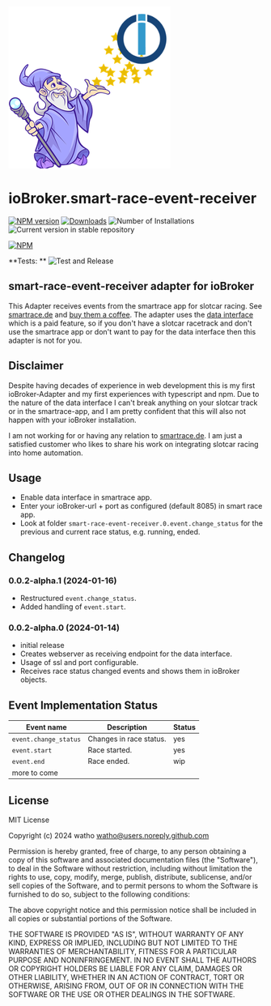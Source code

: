 ![Logo](admin/smart-race-event-receiver.png)

# ioBroker.smart-race-event-receiver

[![NPM version](https://img.shields.io/npm/v/iobroker.smart-race-event-receiver.svg)](https://www.npmjs.com/package/iobroker.smart-race-event-receiver)
[![Downloads](https://img.shields.io/npm/dm/iobroker.smart-race-event-receiver.svg)](https://www.npmjs.com/package/iobroker.smart-race-event-receiver)
![Number of Installations](https://iobroker.live/badges/smart-race-event-receiver-installed.svg)
![Current version in stable repository](https://iobroker.live/badges/smart-race-event-receiver-stable.svg)

[![NPM](https://nodei.co/npm/iobroker.smart-race-event-receiver.png?downloads=true)](https://nodei.co/npm/iobroker.smart-race-event-receiver/)

**Tests:
** ![Test and Release](https://github.com/watho/ioBroker.smart-race-event-receiver/workflows/Test%20and%20Release/badge.svg)

## smart-race-event-receiver adapter for ioBroker

This Adapter receives events from the smartrace app for slotcar racing. See [smartrace.de](https://www.smartrace.de/en/)
and [buy them a coffee](https://www.smartrace.de/en/buy-me-a-coffee/).
The adapter uses the [data interface](https://www.smartrace.de/en/the-smartrace-manual/data-interface/) which is a paid
feature, so if you don't have a slotcar racetrack and don't use the
smartrace app or don't want to pay for the data interface then this adapter is not for you.

## Disclaimer

Despite having decades of experience in web development this is my first ioBroker-Adapter and my first experiences with
typescript and npm. Due to the nature of the data interface I can't break anything on your slotcar track or in the
smartrace-app, and I am pretty confident that this will also not happen with your ioBroker installation.

I am not working for or having any relation to [smartrace.de](https://www.smartrace.de/en/). I am just a satisfied
customer who likes to share his work on integrating slotcar racing into home automation.

## Usage

- Enable data interface in smartrace app.
- Enter your ioBroker-url + port as configured (default 8085) in smart race app.
- Look at folder `smart-race-event-receiver.0.event.change_status` for the previous and current race status, e.g.
  running, ended.

## Changelog

<!--
    Placeholder for the next version (at the beginning of the line):
    ### **WORK IN PROGRESS**
-->
### 0.0.2-alpha.1 (2024-01-16)

* Restructured `event.change_status`.
* Added handling of `event.start`.

### 0.0.2-alpha.0 (2024-01-14)

* initial release
* Creates webserver as receiving endpoint for the data interface.
* Usage of ssl and port configurable.
* Receives race status changed events and shows them in ioBroker objects.

## Event Implementation Status

| Event name            | Description             | Status |
|-----------------------|-------------------------|--------|
| `event.change_status` | Changes in race status. | yes    |
| `event.start`         | Race started.           | yes    |
| `event.end`           | Race ended.             | wip    |
| more to come          |                         |        |

## License

MIT License

Copyright (c) 2024 watho <watho@users.noreply.github.com>

Permission is hereby granted, free of charge, to any person obtaining a copy
of this software and associated documentation files (the "Software"), to deal
in the Software without restriction, including without limitation the rights
to use, copy, modify, merge, publish, distribute, sublicense, and/or sell
copies of the Software, and to permit persons to whom the Software is
furnished to do so, subject to the following conditions:

The above copyright notice and this permission notice shall be included in all
copies or substantial portions of the Software.

THE SOFTWARE IS PROVIDED "AS IS", WITHOUT WARRANTY OF ANY KIND, EXPRESS OR
IMPLIED, INCLUDING BUT NOT LIMITED TO THE WARRANTIES OF MERCHANTABILITY,
FITNESS FOR A PARTICULAR PURPOSE AND NONINFRINGEMENT. IN NO EVENT SHALL THE
AUTHORS OR COPYRIGHT HOLDERS BE LIABLE FOR ANY CLAIM, DAMAGES OR OTHER
LIABILITY, WHETHER IN AN ACTION OF CONTRACT, TORT OR OTHERWISE, ARISING FROM,
OUT OF OR IN CONNECTION WITH THE SOFTWARE OR THE USE OR OTHER DEALINGS IN THE
SOFTWARE.
